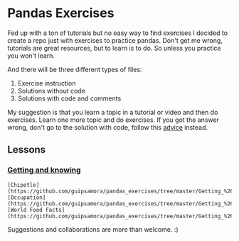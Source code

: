 # Pandas Exercises

Fed up with a ton of tutorials but no easy way to find exercises I decided to create a repo just with exercises to practice pandas.
Don't get me wrong, tutorials are great resources, but to learn is to do. So unless you practice you won't learn.

And there will be three different types of files:
1. Exercise instruction
2. Solutions without code
3. Solutions with code and comments

My suggestion is that you learn a topic in a tutorial or video and then do exercises.
Learn one more topic and do exercises. If you got the answer wrong, don't go to the solution with code, follow this [advice](https://github.com/FreeCodeCamp/freecodecamp/wiki/FreeCodeCamp-Get-Help) instead.

## Lessons
### [Getting and knowing](https://github.com/guipsamora/pandas_exercises/tree/master/Getting_%26_Knowing_Your_Data)
	[Chipotle](https://github.com/guipsamora/pandas_exercises/tree/master/Getting_%26_Knowing_Your_Data/Chipotle)
	[Occupation](https://github.com/guipsamora/pandas_exercises/tree/master/Getting_%26_Knowing_Your_Data/Occupation)
	[World Food Facts](https://github.com/guipsamora/pandas_exercises/tree/master/Getting_%26_Knowing_Your_Data/World%20Food%20Facts)


Suggestions and collaborations are more than welcome. :)


